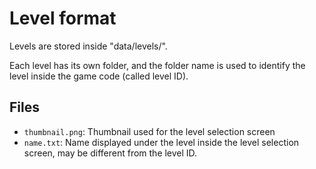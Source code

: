 # Level format
Levels are stored inside "data/levels/".

Each level has its own folder, and the folder name is used to identify the level inside the game code (called level ID).

## Files
- `thumbnail.png`: Thumbnail used for the level selection screen
- `name.txt`: Name displayed under the level inside the level selection screen, may be different from the level ID.
